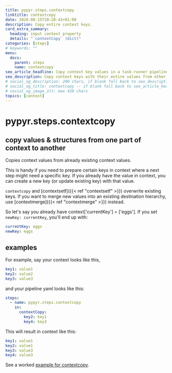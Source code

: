 ```yaml
---
title: pypyr.steps.contextcopy
linktitle: contextcopy
date: 2020-08-15T20:28:42+01:00
description: Copy entire context keys.
card_extra_summary:
  heading: input context property
  details: "`contextCopy` (dict)"
categories: [steps]
# keywords: ""
menu:
  docs:
    parent: steps
    name: contextcopy
seo_article_headline: Copy context key values in a task-runner pipeline.
seo_description: Copy context keys with their entire values from other context keys in a task-runner pipeline context.
# social_og_description: 200 chars, if blank fall back to seo_description then description
# social_og_title: contextcopy -- if blank fall back to seo_article_headline > .Title. Max 70 chars
# social_og_image_alt: max 420 chars
topics: [context]
---
```

# pypyr.steps.contextcopy
## copy values & structures from one part of context to another
Copies context values from already existing context values.

This is handy if you need to prepare certain keys in context where a
next step might need a specific key. If you already have the value in
context, you can create a new key (or update existing key) with that
value.

`contextcopy` and [contextsetf]({{< ref "contextsetf" >}}) overwrite existing 
keys. If you want to merge new values into an existing destination hierarchy, 
use [contextmerge]({{< ref "contextmerge" >}}) instead.

So let's say you already have context['currentKey'] = ['eggs']. 
If you set `newKey: currentKey`, you'll end up with:

```yaml
currentKey: eggs
newKey: eggs
```

## examples
For example, say your context looks like this,

```yaml
key1: value1
key2: value2
key3: value3
```

and your pipeline yaml looks like this:

```yaml
steps:
  - name: pypyr.steps.contextcopy
    in:
      contextCopy:
        key2: key1
        key4: key3
```

This will result in context like this:

```yaml
key1: value1
key2: value1
key3: value3
key4: value3
```

See a worked [example for contextcopy](https://github.com/pypyr/pypyr-example/tree/master/pipelines/contextcopy.yaml).